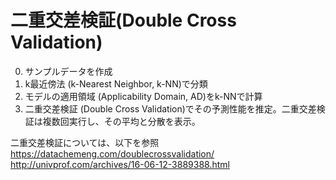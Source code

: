 # 二重交差検証(Double Cross Validation)

0. サンプルデータを作成
1. k最近傍法 (k-Nearest Neighbor, k-NN)で分類
2. モデルの適用領域 (Applicability Domain, AD)をk-NNで計算
3. 二重交差検証 (Double Cross Validation)でその予測性能を推定。二重交差検証は複数回実行し、その平均と分散を表示。

二重交差検証については、以下を参照
https://datachemeng.com/doublecrossvalidation/
http://univprof.com/archives/16-06-12-3889388.html
